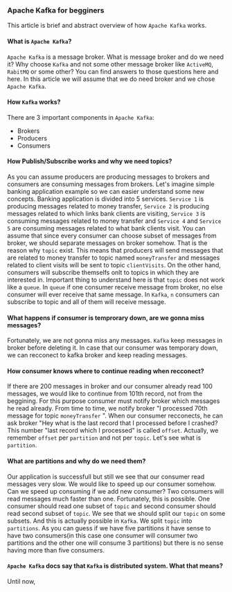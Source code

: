 ### Apache Kafka for begginers

This article is brief and abstract overview of how `Apache Kafka` works.

#### What is `Apache Kafka`?
`Apache Kafka` is a message broker.
What is message broker and do we need it? Why choose `Kafka` and not some other message broker like `ActiveMQ`, `RabitMQ` or some other?
You can find answers to those questions here and here. In this article we will assume that we do need broker and we chose `Apache Kafka`.

#### How `Kafka` works?
There are 3 important components in `Apache Kafka`:
- Brokers
- Producers
- Consumers

#### How Publish/Subscribe works and why we need topics?
As you can assume producers are producing messages to brokers and consumers are consuming messages from brokers.
Let's imagine simple banking application example so we can easier understand some new concepts.
Banking application is divided into 5 services.
`Service 1` is producing messages related to money transfer, `Service 2` is producing messages related to which links bank clients are
visiting, `Service 3` is consuming messages related to money transfer and `Service 4` and `Service 5` are consuming messages related to what bank clients visit. You can assume that since every consumer can choose subset of messages from broker, we should separate
messages on broker somehow. That is the reason why `topic` exist. This means that producers will send messages that are related to money transfer to topic named `moneyTransfer` and messages related to client visits will be sent to topic `clientVisits`. On the other hand, consumers will subscribe themselfs onlt to topics in which they are interested in. Important thing to understand here is that `topic` does not work like a `queue`. In `queue` if one consumer receive message from broker, no else consumer will ever receive that same message. In `Kafka`, `n` consumers can subscribe to topic and all of them will receive message.

#### What happens if consumer is temprorary down, are we gonna miss messages?
Fortunately, we are not gonna miss any messages. `Kafka` keep messages in broker before deleting it. In case that our consumer was temporary down, we can recconect to kafka broker and keep reading messages.

#### How consumer knows where to continue reading when recconect?
If there are 200 messages in broker and our consumer already read 100 messages, we would like to continue from 101th record, not from the beggining. For this purpose consumer must notify broker which messages he read already. From time to time, we notify broker "I processed 70th message for topic `moneyTransfer` ". When our consumer recconects, he can ask broker "Hey what is the last record that I processed before I crashed? This number "last record which I processed" is called `offset`. Actually, we remember `offset` per `partition` and not per `topic`. Let's see what is `partition`.

#### What are partitions and why do we need them?
Our application is successfull but still we see that our consumer read messages very slow. We would like to speed up our consumer somehow. Can we speed up consuming if we add new consumer? Two consumers will read messages much faster than one. Fortunately, this is possible. One consumer should read one subset of `topic` and second consumer should read second subset of `topic`. We see that we should split our `topic` on some subsets. And this is actually possible in `Kafka`. We split `topic` into `partitions`. As you can guess if we have five partitions it have sense to have two consumers(in this case one consumer will consumer two partitions and the other one will consume 3 partitions) but there is no sense having more than five consumers.

#### `Apache Kafka` docs say that `Kafka` is distributed system. What that means?
Until now, 

